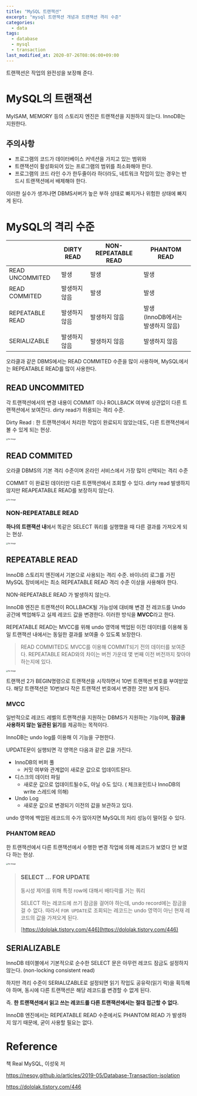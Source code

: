 ```yaml
---
title: "MySQL 트랜잭션"
excerpt: "mysql 트랜잭션 개념과 트랜잭션 격리 수준"
categories:
  - data
tags:
  - database
  - mysql
  - transaction
last_modified_at: 2020-07-26T08:06:00+09:00
---
```


트랜잭션은 작업의 완전성을 보장해 준다.

# MySQL의 트랜잭션

MyISAM, MEMORY 등의 스토리지 엔진은 트랜잭션을 지원하지 않는다.  InnoDB는 지원한다.

## 주의사항

- 프로그램의 코드가 데이터베이스 커넥션을 가지고 있는 범위와 
- 트랜잭션이 활성화되어 있는 프로그램의 범위를 최소화해야 한다.
- 프로그램의 코드 라인 수가 한두줄이라 하더라도, 네트워크 작업이 있는 경우는 반드시 트랜잭션에서 배제해야 한다.

이러한 실수가 생겨나면 DBMS서버가 높은 부하 상태로 빠지거나 위험한 상태에 빠지게 된다.

# MySQL의 격리 수준

|                 | DIRTY READ    | NON-REPEATABLE READ | PHANTOM READ                           |
| --------------- | ------------- | ------------------- | -------------------------------------- |
| READ UNCOMMITED | 발생          | 발생                | 발생                                   |
| READ COMMITED   | 발생하지 않음 | 발생                | 발생                                   |
| REPEATABLE READ | 발생하지 않음 | 발생하지 않음       | 발생<br />(InnoDB에서는 발생하지 않음) |
| SERIALIZABLE    | 발생하지 않음 | 발생하지 않음       | 발생하지 않음                          |

오라클과 같은 DBMS에서는 READ COMMITED 수준을 많이 사용하며, MySQL에서는 REPEATABLE READ를 많이 사용한다.

## READ UNCOMMITED

각 트랜잭션에서의 변경 내용이 COMMIT 이나 ROLLBACK 여부에 상관없이 다른 트랜잭션에서 보여진다. dirty read가 허용되는 격리 수준.

Dirty Read : 한 트랜잭션에서 처리한 작업이 완료되지 않았는데도, 다른 트랜잭션에서 볼 수 있게 되는 현상.

<img src="https://nesoy.github.io/assets/posts/img/2019-05-08-21-09-02.png" alt="No Image" style="zoom:33%;" />

## READ COMMITED

오라클 DBMS의 기본 격리 수준이며 온라인 서비스에서 가장 많이 선택되는 격리 수준

COMMIT 이 완료된 데이터만 다른 트랜잭션에서 조회할 수 있다. dirty read 발생하지 않지만 REAPEATABLE READ를 보장하지 않는다.

<img src="https://nesoy.github.io/assets/posts/img/2019-05-08-21-18-08.png" alt="No Image" style="zoom:33%;" />

### NON-REPEATABLE READ

**하나의 트랜잭션 내**에서 똑같은 SELECT 쿼리를 실행했을 때 다른 결과를 가져오게 되는 현상. 

<img src="https://nesoy.github.io/assets/posts/img/2019-05-08-21-25-41.png" alt="No Image" style="zoom:33%;" />

## REPEATABLE READ

InnoDB 스토리지 엔진에서 기본으로 사용되는 격리 수준. 바이너리 로그를 가진 MySQL 장비에서는 최소 REPEATABLE READ 격리 수준 이상을 사용해야 한다.

NON-REPEATABLE READ 가 발생하지 않는다.

InnoDB 엔진은 트랜잭션이  ROLLBACK될 가능성에 대비해 변경 전 레코드를 Undo 공간에 백업해두고 실제 레코드 값을 변경한다. 이러한 방식을 **MVCC**라고 한다.

REPEATABLE READ는  MVCC를 위해 undo 영역에 백업된 이전 데이터를 이용해 동일 트랜잭션 내에서는 동일한 결과를 보여줄 수 있도록 보장한다.

> READ COMMITED도 MVCC를 이용해 COMMIT되기 전의 데이터를 보여준다. REPEATABLE READ와의 차이는 버전 가운데 몇 번째 이전 버전까지 찾아야 하는지에 있다.

<img src="https://nesoy.github.io/assets/posts/img/2019-05-08-21-52-08.png" alt="No Image" style="zoom:33%;" />

트랜잭션 2가 BEGIN명령으로 트랜잭션을 시작하면서 10번 트랜잭션 번호를 부여받았다. 해당 트랜잭션은 10번보다 작은 트랜잭션 번호에서 변경한 것만 보게 된다. 

### MVCC

일반적으로 레코드 레벨의 트랜잭션을 지원하는 DBMS가 지원하는 기능이며, **잠금을 사용하지 않는 일관된 읽기**를 제공하는 목적이다.

InnoDB는 undo log를 이용해 이 기능을 구현한다. 

UPDATE문이 실행되면 각 영역은 다음과 같은 값을 가진다.

- InnoDB의 버퍼 풀
  - 커밋 여부와 관계없이 새로운 값으로 업데이트된다. 
- 디스크의 데이터 파일
  - 새로운 값으로 업데이트될수도, 아닐 수도 있다. ( 체크포인트나 InnoDB의 write 스레드에 의해)
- Undo Log
  - 새로운 값으로 변경되기 이전의 값을 보관하고 있다.

undo 영역에 백업된 레코드의 수가 많아지면 MySQL의 처리 성능이 떨어질 수 있다.

### PHANTOM READ

한 트랜잭션에서 다른 트랜잭션에서 수행한 변경 작업에 의해 레코드가 보였다 안 보였다 하는 현상.

<img src="https://nesoy.github.io/assets/posts/img/2019-05-08-22-14-18.png" alt="No Image" style="zoom:33%;" />

> ### SELECT ... FOR UPDATE
>
> 동시성 제어를 위해 특정 row에 대해서 배타락를 거는 쿼리
>
> SELECT 하는 레코드에 쓰기 잠금을 걸어야 하는데, undo record에는 잠금을 걸 수 없다. 따라서 `FOR UPDATE`로 조회되는 레코드는 undo 영역이 아닌 현재 레코드의 값을 가져오게 된다.
>
> [https://dololak.tistory.com/446](https://dololak.tistory.com/446)

## SERIALIZABLE

InnoDB 테이블에서 기본적으로 순수한 SELECT 문은 아무런 레코드 잠금도 설정하지 않는다. (non-locking consistent read)

하지만 격리 수준이 SERIALIZABLE로 설정되면 읽기 작업도 공유락(읽기 락)을 획득해야 하며, 동시에 다른 트랜잭션은 해당 레코드를 변경할 수 없게 된다.

즉. **한 트랜잭션에서 읽고 쓰는 레코드를 다른 트랜잭션에서는 절대 접근할 수 없다.**

InnoDB 엔진에서는 REPEATABLE READ 수준에서도 PHANTOM READ 가 발생하지 않기 때문에, 굳이 사용할 필요는 없다.

# Reference

책 Real MySQL, 이성욱 저

https://nesoy.github.io/articles/2019-05/Database-Transaction-isolation

https://dololak.tistory.com/446